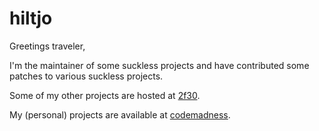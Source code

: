 hiltjo
======

Greetings traveler,

I'm the maintainer of some suckless projects and have contributed some
patches to various suckless projects.

Some of my other projects are hosted at [2f30](https://git.2f30.org).

My (personal) projects are available at [codemadness](https://git.codemadness.org).
